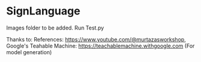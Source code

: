 # SignLanguage

Images folder to be added. 
Run Test.py

Thanks to:
References: https://www.youtube.com/@murtazasworkshop,
Google's Teahable Machine: https://teachablemachine.withgoogle.com (For model generation)
